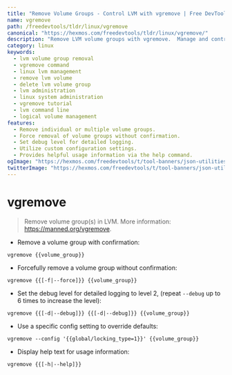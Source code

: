 ```yaml
---
title: "Remove Volume Groups - Control LVM with vgremove | Free DevTools"
name: vgremove
path: /freedevtools/tldr/linux/vgremove
canonical: "https://hexmos.com/freedevtools/tldr/linux/vgremove/"
description: "Remove LVM volume groups with vgremove.  Manage and control your logical volumes efficiently. Free online tool, no registration required."
category: linux
keywords:
  - lvm volume group removal
  - vgremove command
  - linux lvm management
  - remove lvm volume
  - delete lvm volume group
  - lvm administration
  - linux system administration
  - vgremove tutorial
  - lvm command line
  - logical volume management
features:
  - Remove individual or multiple volume groups.
  - Force removal of volume groups without confirmation.
  - Set debug level for detailed logging.
  - Utilize custom configuration settings.
  - Provides helpful usage information via the help command.
ogImage: "https://hexmos.com/freedevtools/t/tool-banners/json-utilities-banner.png"
twitterImage: "https://hexmos.com/freedevtools/t/tool-banners/json-utilities-banner.png"
---
```


# vgremove

> Remove volume group(s) in LVM.
> More information: <https://manned.org/vgremove>.

- Remove a volume group with confirmation:

`vgremove {{volume_group}}`

- Forcefully remove a volume group without confirmation:

`vgremove {{[-f|--force]}} {{volume_group}}`

- Set the debug level for detailed logging to level 2, (repeat `--debug` up to 6 times to increase the level):

`vgremove {{[-d|--debug]}} {{[-d|--debug]}} {{volume_group}}`

- Use a specific config setting to override defaults:

`vgremove --config '{{global/locking_type=1}}' {{volume_group}}`

- Display help text for usage information:

`vgremove {{[-h|--help]}}`
